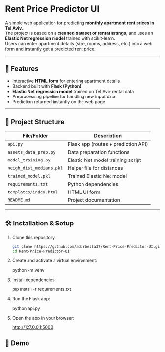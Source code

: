 # Rent Price Predictor UI

A simple web application for predicting **monthly apartment rent prices in Tel Aviv**.  
The project is based on a **cleaned dataset of rental listings**, and uses an **Elastic Net regression model** trained with scikit-learn.  
Users can enter apartment details (size, rooms, address, etc.) into a web form and instantly get a predicted rent price.

---

## 🚀 Features
- Interactive **HTML form** for entering apartment details
- Backend built with **Flask (Python)**
- **Elastic Net regression model** trained on Tel Aviv rental data
- Preprocessing pipeline for handling new input data
- Prediction returned instantly on the web page

---

## 📂 Project Structure


| File/Folder              | Description                        |
|--------------------------|------------------------------------|
| `api.py`                 | Flask app (routes + prediction API)|
| `assets_data_prep.py`    | Data preparation functions         |
| `model_training.py`      | Elastic Net model training script  |
| `neigh_dist_medians.pkl` | Helper file for distances          |
| `trained_model.pkl`      | Trained Elastic Net model          |
| `requirements.txt`       | Python dependencies                |
| `templates/index.html`   | HTML UI form                       |
| `README.md`              | Project documentation              |



---

## 🛠 Installation & Setup

1. Clone this repository:
   ```bash
   git clone https://github.com/adirbella37/Rent-Price-Predictor-UI.git
   cd Rent-Price-Predictor-UI
   
2. Create and activate a virtual environment:
   
   python -m venv 

3. Install dependencies:
   
   pip install -r requirements.txt

4. Run the Flask app:
   
   python api.py

5. Open the app in your browser:
   
   http://127.0.0.1:5000

## 📸 Demo
